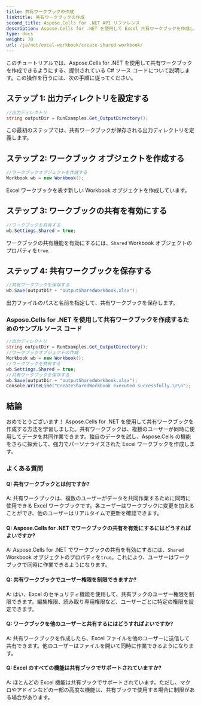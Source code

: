 ```yaml
---
title: 共有ワークブックの作成
linktitle: 共有ワークブックの作成
second_title: Aspose.Cells for .NET API リファレンス
description: Aspose.Cells for .NET を使用して Excel 共有ワークブックを作成し、同時データ コラボレーションを可能にします。
type: docs
weight: 70
url: /ja/net/excel-workbook/create-shared-workbook/
---
```

このチュートリアルでは、Aspose.Cells for .NET を使用して共有ワークブックを作成できるようにする、提供されている C# ソース コードについて説明します。この操作を行うには、次の手順に従ってください。

## ステップ 1: 出力ディレクトリを設定する

```csharp
//出力ディレクトリ
string outputDir = RunExamples.Get_OutputDirectory();
```

この最初のステップでは、共有ワークブックが保存される出力ディレクトリを定義します。

## ステップ 2: ワークブック オブジェクトを作成する

```csharp
//ワークブックオブジェクトを作成する
Workbook wb = new Workbook();
```

Excel ワークブックを表す新しい Workbook オブジェクトを作成しています。

## ステップ 3: ワークブックの共有を有効にする

```csharp
//ワークブックを共有する
wb.Settings.Shared = true;
```

ワークブックの共有機能を有効にするには、`Shared` Workbook オブジェクトのプロパティを`true`.

## ステップ 4: 共有ワークブックを保存する

```csharp
//共有ワークブックを保存する
wb.Save(outputDir + "outputSharedWorkbook.xlsx");
```

出力ファイルのパスと名前を指定して、共有ワークブックを保存します。

### Aspose.Cells for .NET を使用して共有ワークブックを作成するためのサンプル ソース コード 
```csharp
//出力ディレクトリ
string outputDir = RunExamples.Get_OutputDirectory();
//ワークブックオブジェクトの作成
Workbook wb = new Workbook();
//ワークブックを共有する
wb.Settings.Shared = true;
//共有ワークブックを保存する
wb.Save(outputDir + "outputSharedWorkbook.xlsx");
Console.WriteLine("CreateSharedWorkbook executed successfully.\r\n");
```

## 結論

おめでとうございます！ Aspose.Cells for .NET を使用して共有ワークブックを作成する方法を学習しました。共有ワークブックは、複数のユーザーが同時に使用してデータを共同作業できます。独自のデータを試し、Aspose.Cells の機能をさらに探索して、強力でパーソナライズされた Excel ワークブックを作成します。

### よくある質問

#### Q: 共有ワークブックとは何ですか?

A: 共有ワークブックは、複数のユーザーがデータを共同作業するために同時に使用できる Excel ワークブックです。各ユーザーはワークブックに変更を加えることができ、他のユーザーはリアルタイムで更新を確認できます。

#### Q: Aspose.Cells for .NET でワークブックの共有を有効にするにはどうすればよいですか?

 A: Aspose.Cells for .NET でワークブックの共有を有効にするには、`Shared` Workbook オブジェクトのプロパティを`true`。これにより、ユーザーはワークブックで同時に作業できるようになります。

#### Q: 共有ワークブックでユーザー権限を制限できますか?

A: はい、Excel のセキュリティ機能を使用して、共有ブックのユーザー権限を制限できます。編集権限、読み取り専用権限など、ユーザーごとに特定の権限を設定できます。

#### Q: ワークブックを他のユーザーと共有するにはどうすればよいですか?

A: 共有ワークブックを作成したら、Excel ファイルを他のユーザーに送信して共有できます。他のユーザーはファイルを開いて同時に作業できるようになります。

#### Q: Excel のすべての機能は共有ブックでサポートされていますか?

A: ほとんどの Excel 機能は共有ブックでサポートされています。ただし、マクロやアドインなどの一部の高度な機能は、共有ブックで使用する場合に制限がある場合があります。